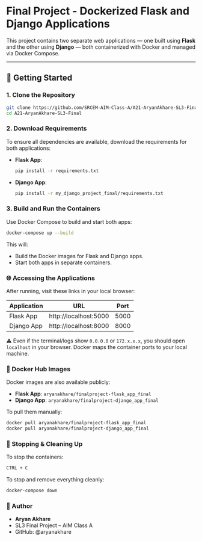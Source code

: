 # Final Project - Dockerized Flask and Django Applications

This project contains two separate web applications — one built using **Flask** and the other using **Django** — both containerized with Docker and managed via Docker Compose.

---

## 🚀 Getting Started

### 1. Clone the Repository

```bash
git clone https://github.com/SRCEM-AIM-Class-A/A21-AryanAkhare-SL3-Final.git
cd A21-AryanAkhare-SL3-Final
```

### 2. Download Requirements

To ensure all dependencies are available, download the requirements for both applications:

- **Flask App**:

  ```bash
  pip install -r requirements.txt
  ```

- **Django App**:

  ```bash
  pip install -r my_django_project_final/requirements.txt
  ```

### 3. Build and Run the Containers

Use Docker Compose to build and start both apps:

```bash
docker-compose up --build
```

This will:

- Build the Docker images for Flask and Django apps.
- Start both apps in separate containers.

### 🌐 Accessing the Applications

After running, visit these links in your local browser:

| Application | URL | Port |
| --- | --- | --- |
| Flask App | http://localhost:5000 | 5000 |
| Django App | http://localhost:8000 | 8000 |

⚠️ Even if the terminal/logs show `0.0.0.0` or `172.x.x.x`, you should open `localhost` in your browser. Docker maps the container ports to your local machine.

### 🐳 Docker Hub Images

Docker images are also available publicly:

- **Flask App**: `aryanakhare/finalproject-flask_app_final`
- **Django App**: `aryanakhare/finalproject-django_app_final`

To pull them manually:

```bash
docker pull aryanakhare/finalproject-flask_app_final
docker pull aryanakhare/finalproject-django_app_final
```

### 🛑 Stopping & Cleaning Up

To stop the containers:

```bash
CTRL + C
```

To stop and remove everything cleanly:

```bash
docker-compose down
```

### 👤 Author

- **Aryan Akhare**
- SL3 Final Project – AIM Class A
- GitHub: @aryanakhare